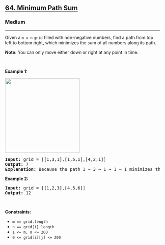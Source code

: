 <h2><a href="https://leetcode.com/problems/minimum-path-sum/">64. Minimum Path Sum</a></h2><h3>Medium</h3><hr><div bis_skin_checked="1"><p>Given a <code>m x n</code> <code>grid</code> filled with non-negative numbers, find a path from top left to bottom right, which minimizes the sum of all numbers along its path.</p>

<p><strong>Note:</strong> You can only move either down or right at any point in time.</p>

<p>&nbsp;</p>
<p><strong class="example">Example 1:</strong></p>
<img alt="" src="https://assets.leetcode.com/uploads/2020/11/05/minpath.jpg" style="width: 242px; height: 242px;">
<pre><strong>Input:</strong> grid = [[1,3,1],[1,5,1],[4,2,1]]
<strong>Output:</strong> 7
<strong>Explanation:</strong> Because the path 1 → 3 → 1 → 1 → 1 minimizes the sum.
</pre>

<p><strong class="example">Example 2:</strong></p>

<pre><strong>Input:</strong> grid = [[1,2,3],[4,5,6]]
<strong>Output:</strong> 12
</pre>

<p>&nbsp;</p>
<p><strong>Constraints:</strong></p>

<ul>
	<li><code>m == grid.length</code></li>
	<li><code>n == grid[i].length</code></li>
	<li><code>1 &lt;= m, n &lt;= 200</code></li>
	<li><code>0 &lt;= grid[i][j] &lt;= 200</code></li>
</ul>
</div>